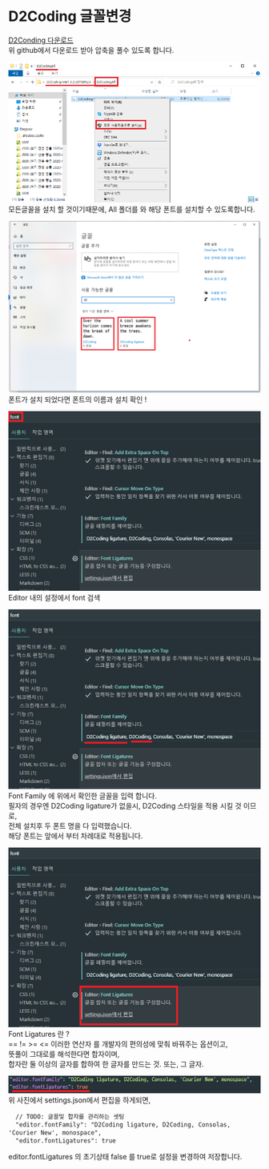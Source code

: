 # D2Coding 글꼴변경

[D2Conding 다운로드](https://github.com/naver/d2codingfont)  
위 github에서 다운로드 받아 압축을 풀수 있도록 합니다.

![설치 및 적용](./images/1.png)  
모든글꼴을 설치 할 것이기때문에, All 폴더를 와 해당 폰트를 설치할 수 있도록합니다.

![설치 및 적용](./images/2.png)  
폰트가 설치 되었다면 폰트의 이름과 설치 확인 !

![설치 및 적용](./images/3.png)  
Editor 내의 설정에서 font 검색

![설치 및 적용](./images/4.png)  
Font Family 에 위에서 확인한 글꼴을 입력 합니다.  
필자의 경우엔 D2Coding ligature가 없을시, D2Coding 스타일을 적용 시킬 것 이므로,  
전체 설치후 두 폰트 명을 다 입력했습니다.  
해당 폰트는 앞에서 부터 차례대로 적용됩니다.

![설치 및 적용](./images/5.png)  
Font Ligatures 란 ?  
== != >= <= 이러한 연산자 를 개발자의 편의성에 맞춰 바꿔주는 옵션이고,  
뜻풀이 그대로를 해석한다면 합자이며,  
합자란 둘 이상의 글자를 합하여 한 글자를 만드는 것. 또는, 그 글자.

![설치 및 적용](./images/6.png)
위 사진에서 settings.json에서 편집을 하게되면,

```
  // TODO: 글꼴및 합자를 관리하는 셋팅
  "editor.fontFamily": "D2Coding ligature, D2Coding, Consolas, 'Courier New', monospace",
  "editor.fontLigatures": true
```

editor.fontLigatures 의 초기상태 false 를 true로 설정을 변경하여 저장합니다.
